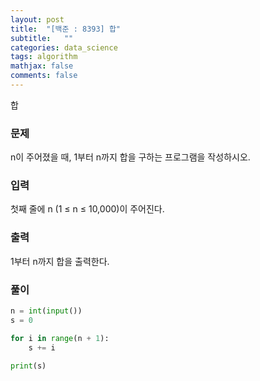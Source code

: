```yaml
---
layout: post
title:  "[백준 : 8393] 합"
subtitle:   ""
categories: data_science
tags: algorithm
mathjax: false
comments: false
---
```


합

### 문제

n이 주어졌을 때, 1부터 n까지 합을 구하는 프로그램을 작성하시오.

### 입력

첫째 줄에 n (1 ≤ n ≤ 10,000)이 주어진다.

### 출력

1부터 n까지 합을 출력한다.

### 풀이

```python
n = int(input())
s = 0

for i in range(n + 1):
    s += i

print(s)
```
